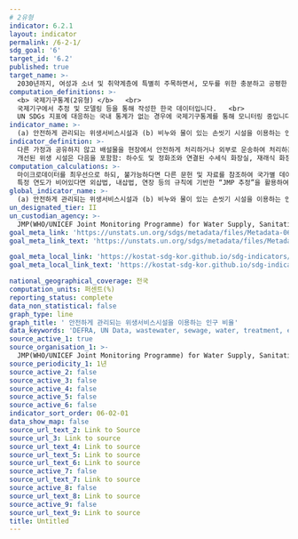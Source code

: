 ```yaml
---
# 2유형
indicator: 6.2.1
layout: indicator
permalink: /6-2-1/
sdg_goal: '6'
target_id: '6.2'
published: true
target_name: >-
  2030년까지, 여성과 소녀 및 취약계층에 특별히 주목하면서, 모두를 위한 충분하고 공평한 공중위생과 개인청결에 대한 접근을 달성하고 노상배변을 금지
computation_definitions: >-
  <b> 국제기구통계(2유형) </b>   <br>
  국제기구에서 추정 및 모델링 등을 통해 작성한 한국 데이터입니다.   <br>
  UN SDGs 지표에 대응하는 국내 통계가 없는 경우에 국제기구통계를 통해 모니터링 중입니다. 
indicator_name: >-
  (a) 안전하게 관리되는 위생서비스시설과 (b) 비누와 물이 있는 손씻기 시설을 이용하는 인구 비율
indicator_definition: >-
  다른 가정과 공유하지 않고 배설물을 현장에서 안전하게 처리하거나 외부로 운송하여 처리하는 개선된 위생시설을 사용하는 인구의 비율을 의미함
  개선된 위생 시설은 다음을 포함함: 하수도 및 정화조와 연결된 수세식 화장실, 재래식 화장실, 환기구를 개선한 재래식 화장실, 슬래브 바닥의 재래식 화장실, 자연발효식 화장실
computation_calculations: >-
  마이크로데이터를 최우선으로 하되, 불가능하다면 다른 문헌 및 자료를 참조하여 국가별 데이터를 도시와 농촌으로 분리하여 수집한 후, 인구에 따른 가중치를 바탕으로 합산하여 계산
  특정 연도가 비어있다면 외삽법, 내삽법, 연장 등의 규칙에 기반한 “JMP 추정”을 활용하여 도출
global_indicator_name: >-
  (a) 안전하게 관리되는 위생서비스시설과 (b) 비누와 물이 있는 손씻기 시설을 이용하는 인구 비율
un_designated_tier: II
un_custodian_agency: >-
  JMP(WHO/UNICEF Joint Monitoring Programme) for Water Supply, Sanitation and Hygienes
goal_meta_link: 'https://unstats.un.org/sdgs/metadata/files/Metadata-06-02-01.pdf'
goal_meta_link_text: 'https://unstats.un.org/sdgs/metadata/files/Metadata-06-02-01.pdf'

goal_meta_local_link: 'https://kostat-sdg-kor.github.io/sdg-indicators/public/data/Metadata-06-02-01_KOR.pdf'
goal_meta_local_link_text: 'https://kostat-sdg-kor.github.io/sdg-indicators/public/data/Metadata-06-02-01_KOR.pdf'

national_geographical_coverage: 전국
computation_units: 퍼센트(%)
reporting_status: complete
data_non_statistical: false
graph_type: line
graph_title: ' 안전하게 관리되는 위생서비스시설을 이용하는 인구 비율'
data_keywords: 'DEFRA, UN Data, wastewater, sewage, water, treatment, environment'
source_active_1: true
source_organisation_1: >-
  JMP(WHO/UNICEF Joint Monitoring Programme) for Water Supply, Sanitation and Hygienes
source_periodicity_1: 1년
source_active_2: false
source_active_3: false
source_active_4: false
source_active_5: false
source_active_6: false
indicator_sort_order: 06-02-01
data_show_map: false
source_url_text_2: Link to Source
source_url_3: Link to source
source_url_text_4: Link to source
source_url_text_5: Link to source
source_url_text_6: Link to source
source_active_7: false
source_url_text_7: Link to source
source_active_8: false
source_url_text_8: Link to source
source_active_9: false
source_url_text_9: Link to source
title: Untitled
---
```

